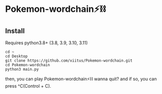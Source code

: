 # Pokemon-wordchain⚡️⛓
## Install
Requires python3.8+ (3.8, 3.9, 3.10, 3.11)

```
cd ~
cd Desktop
git clone https://github.com/xiitus/Pokemon-wordchain.git
cd Pokemon-wordchain
python3 main.py
```

then, you can play Pokemon-wordchain⚡️⛓
wanna quit? and if so, you can press ^C(Control + C).

